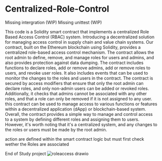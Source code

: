 # Centralized-Role-Control
Missing intergration (WIP)
Missing unittest (WIP) 

This code is a Solidity smart contract that implements a centralized Role Based Access Control (RBAC) system.
Introducing a decentralized solution for managing access control in supply chain and value chain systems. Our contract, built on the Ethereum blockchain using Solidity, provides a centralized role-based access control mechanism. The contract allows the root admin to define, remove, and manage roles for users and admins, and also provides protection against data dumping.
The contract includes functions to declare roles, add or remove admins, add or remove roles to users, and revoke user roles. It also includes events that can be used to monitor the changes to the roles and users in the contract.
The contract is secured by access modifiers that ensure that only the root admin can declare roles, and only non-admin users can be added or revoked roles. Additionally, it checks that admins cannot be associated with any other roles, and that a role can only be removed if it is not assigned to any user.
this contract can be used to manage access to various functions or features within a decentralized application (dApp) or blockchain-based system.
Overall, the contract provides a simple way to manage and control access to a system by defining different roles and assigning them to users. However, it's worth noting that it's a centralized system, and any changes to the roles or users must be made by the root admin.

action are defined within the smart contract logic but must first check wether the Roles are associated 

End of Study project 
![roleaccess drawio](https://user-images.githubusercontent.com/124497891/232068142-4e73cbcb-1b1e-4559-8e07-935af2946035.png)

